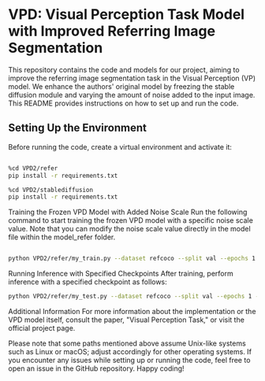 # VPD: Visual Perception Task Model with Improved Referring Image Segmentation

This repository contains the code and models for our project, aiming to improve the referring image segmentation task in the Visual Perception (VP) model. We enhance the authors' original model by freezing the stable diffusion module and varying the amount of noise added to the input image. This README provides instructions on how to set up and run the code.

## Setting Up the Environment

Before running the code, create a virtual environment and activate it:

```bash

%cd VPD2/refer
pip install -r requirements.txt

%cd VPD2/stablediffusion
pip install -r requirements.txt
```

Training the Frozen VPD Model with Added Noise Scale
Run the following command to start training the frozen VPD model with a specific noise scale value. Note that you can modify the noise scale value directly in the model file within the model_refer folder.

```bash

python VPD2/refer/my_train.py --dataset refcoco --split val --epochs 1 --batch-size 4 --workers 4 --img_size 512
```

Running Inference with Specified Checkpoints
After training, perform inference with a specified checkpoint as follows:

```bash
python VPD2/refer/my_test.py --dataset refcoco --split val --epochs 1 --workers 4 --img_size 512

```

Additional Information
For more information about the implementation or the VPD model itself, consult the paper, "Visual Perception Task," or visit the official project page.

Please note that some paths mentioned above assume Unix-like systems such as Linux or macOS; adjust accordingly for other operating systems. If you encounter any issues while setting up or running the code, feel free to open an issue in the GitHub repository. Happy coding!

